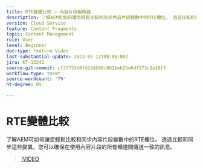 ```yaml
---
title: RTE變體比較 — 內容片段編輯器
description: 了解AEM可如何讓您輕鬆比較和同步內容片段變數中的RTE欄位。 透過比較和同步這些變異，您可以確保在使用內容片段的所有頻道間傳送一致的訊息。
version: Cloud Service
feature: Content Fragments
topic: Content Management
role: User
level: Beginner
doc-type: Feature Video
last-substantial-update: 2023-05-12T00:00:00Z
jira: KT-13242
source-git-commit: cf37733d0fd22d560c8021eb25e6df273c1a16f7
workflow-type: tm+mt
source-wordcount: '79'
ht-degree: 0%

---
```



# RTE變體比較

了解AEM可如何讓您輕鬆比較和同步內容片段變數中的RTE欄位。 透過比較和同步這些變異，您可以確保在使用內容片段的所有頻道間傳送一致的訊息。

>[!VIDEO](https://video.tv.adobe.com/v/3419314/?learn=on)

